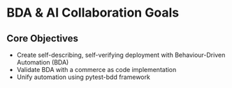 # BDA & AI Collaboration Goals

## Core Objectives
- Create self-describing, self-verifying deployment with Behaviour-Driven Automation (BDA)
- Validate BDA with a commerce as code implementation
- Unify automation using pytest-bdd framework
